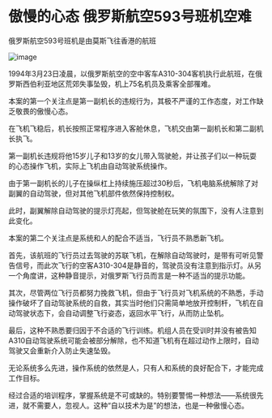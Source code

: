 # 傲慢的心态 俄罗斯航空593号班机空难

俄罗斯航空593号班机是由莫斯飞往香港的航班

![image](https://github.com/user-attachments/assets/650bd9b5-9f9b-4d0b-a52c-7530694b004f)


1994年3月23日凌晨，以俄罗斯航空的空中客车A310-304客机执行此航班，在俄罗斯西伯利亚地区荒郊失事坠毁，机上75名机员及乘客全部罹难。

本案的第一个关注点是第一副机长的违规行为，其极不严谨的工作态度，对工作缺乏敬畏的傲慢心态。

在飞机飞稳后，机长按照正常程序进入客舱休息，飞机交由第一副机长和第二副机长执飞。

第一副机长违规将他15岁儿子和13岁的女儿带入驾驶舱，并让孩子们以一种玩耍的心态操作飞机，实际上飞机由自动驾驶系统操作。

由于第一副机长的儿子在操纵杠上持续施压超过30秒后，飞机电脑系统解除了对副翼的自动驾驶，但对其他飞机部件依然保持控制权。

此时，副翼解除自动驾驶的提示灯亮起，但驾驶舱在玩笑的氛围下，没有人注意到此变化。

本案的第二个关注点是系统和人的配合不适当，飞行员不熟悉新飞机。

首先，该航班的飞行员过去驾驶的苏联飞机，在解除自动驾驶时，是带有可听见警告信号，而此次飞行的空客A310-304是静音的，驾驶员没有注意到指示灯。从另一个角度讲，这种静音提示，对俄罗斯飞行员而言是一种不适当的提示功能。

其次，尽管两位飞行员都努力挽救飞机，但由于飞行员对飞机系统的不熟悉，手动操作破坏了自动驾驶系统的自救，其实当时他们只需简单地放开控制杆，飞机在自动驾驶状态下，会自动调整飞行姿态，返回水平飞行，从而防止坠机。

最后，这种不熟悉要归因于不合适的飞行训练。机组人员在受训时并没有被告知A310自动驾驶系统可能会被部分解除，也不知道飞机有在超过动作上限时，自动驾驶又会重新介入防止失速坠毁。

无论系统多么先进，操作系统的依然是人，只有人和系统的良好配合下，才能完成工作目标。

经过合适的培训程序，掌握系统是不可或缺的。特别要警惕一种想法——系统很先进，就不需要人，忽视人。这种“自以技术为是”的想法，也是一种傲慢心态。

